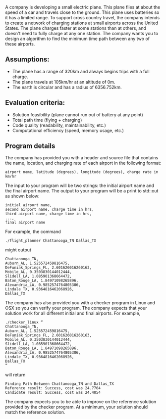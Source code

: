 A company is developing a small electric plane.
This plane flies at about the speed of a car and travels close to the ground.
This plane uses batteries so it has a limited range.
To support cross country travel, the company intends to create a network of charging stations at small airports across the United States.
The plane charges faster at some stations than at others, and doesn't need to fully charge at any one station.
The company wants you to design an algorithm to find the minimum time path between any two of these airports.


## Assumptions:
- The plane has a range of 320km and always begins trips with a full charge.
- The plane travels at 105km/hr at an altitude of 0m.
- The earth is circular and has a radius of 6356.752km. 


## Evaluation criteria:
- Solution feasibility (plane cannot run out of battery at any point)
- Total path time (flying + charging)
- Code quality (readability, maintainability, etc.)
- Computational efficiency (speed, memory usage, etc.)


## Program details
The company has provided you with a header and source file that contains the name, location, and charging rate of each airport in the following format:

    airport name, latitude (degrees), longitude (degrees), charge rate in km/hr

The input to your program will be two strings: the initial airport name and the final airport name.
The output to your program will be a print to std::out as shown below:

    initial airport name,
    second airport name, charge time in hrs,
    third airport name, charge time in hrs,
    ...,
    final airport name

For example, the command

    ./flight_planner Chattanooga_TN Dallas_TX

might output

    Chattanooga_TN, 
    Auburn_AL, 1.525572459816475,
    DeFuniak_Springs_FL, 2.601626016260163,
    Mobile_AL, 0.3503830144012444,
    Slidell_LA, 1.085901368664472,
    Baton_Rouge_LA, 1.84971098265896,
    Alexandria_LA, 0.9852574764805306,
    Lindale_TX, 0.9364816462068926,
    Dallas_TX

The company has also provided you with a checker program in Linux and OSX so you can verify your program.
The company expects that your solution work for all different initial and final airports. 
For example,

    ./checker_linux “
    Chattanooga_TN, 
    Auburn_AL, 1.525572459816475,
    DeFuniak_Springs_FL, 2.601626016260163,
    Mobile_AL, 0.3503830144012444,
    Slidell_LA, 1.085901368664472,
    Baton_Rouge_LA, 1.84971098265896,
    Alexandria_LA, 0.9852574764805306,
    Lindale_TX, 0.9364816462068926,
    Dallas_TX
    ”

will return 
	
    Finding Path Between Chattanooga_TN and Dallas_TX
    Reference result: Success, cost was 24.7704
    Candidate result: Success, cost was 24.4054

The company expects you to be able to improve on the reference solution provided by the checker program.
At a minimum, your solution should match the reference solution.
